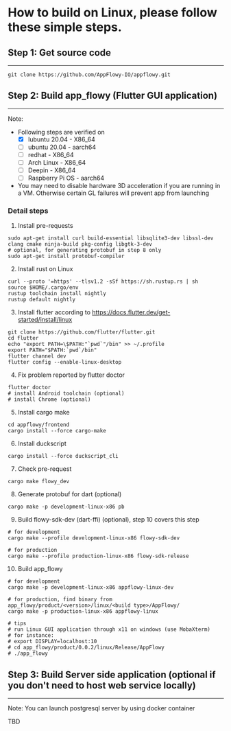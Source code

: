 # How to build on Linux, please follow these simple steps.

## Step 1: Get source code
------------------------------

```shell
git clone https://github.com/AppFlowy-IO/appflowy.git
```

## Step 2: Build app_flowy (Flutter GUI application)
------------------------------

Note:
* Following steps are verified on
    - [x] lubuntu 20.04 - X86_64
    - [ ] ubuntu 20.04 - aarch64
    - [ ] redhat - X86_64
    - [ ] Arch Linux - X86_64
    - [ ] Deepin - X86_64
    - [ ] Raspberry Pi OS - aarch64
* You may need to disable hardware 3D acceleration if you are running in a VM. Otherwise certain GL failures will prevent app from launching

### Detail steps
1. Install pre-requests
```shell
sudo apt-get install curl build-essential libsqlite3-dev libssl-dev clang cmake ninja-build pkg-config libgtk-3-dev
# optional, for generating protobuf in step 8 only
sudo apt-get install protobuf-compiler
```
2. Install rust on Linux
```shell
curl --proto '=https' --tlsv1.2 -sSf https://sh.rustup.rs | sh
source $HOME/.cargo/env
rustup toolchain install nightly
rustup default nightly
```
3. Install flutter according to https://docs.flutter.dev/get-started/install/linux
```shell
git clone https://github.com/flutter/flutter.git
cd flutter
echo "export PATH=\$PATH:"`pwd`"/bin" >> ~/.profile
export PATH="$PATH:`pwd`/bin"
flutter channel dev
flutter config --enable-linux-desktop
```
4. Fix problem reported by flutter doctor
```shell
flutter doctor
# install Android toolchain (optional)
# install Chrome (optional)
```
5. Install cargo make
```shell
cd appflowy/frontend
cargo install --force cargo-make
```
6. Install duckscript
```shell
cargo install --force duckscript_cli
```
7. Check pre-request
```shell
cargo make flowy_dev
```
8. Generate protobuf for dart (optional)
```shell
cargo make -p development-linux-x86 pb
```
9. Build flowy-sdk-dev (dart-ffi) (optional), step 10 covers this step
```shell
# for development
cargo make --profile development-linux-x86 flowy-sdk-dev

# for production
cargo make --profile production-linux-x86 flowy-sdk-release
```
10. Build app_flowy
```shell
# for development
cargo make -p development-linux-x86 appflowy-linux-dev

# for production, find binary from app_flowy/product/<version>/linux/<build type>/AppFlowy/
cargo make -p production-linux-x86 appflowy-linux

# tips
# run Linux GUI application through x11 on windows (use MobaXterm)
# for instance:
# export DISPLAY=localhost:10
# cd app_flowy/product/0.0.2/linux/Release/AppFlowy
# ./app_flowy
```

## Step 3: Build Server side application (optional if you don't need to host web service locally)
------------------------------

Note: You can launch postgresql server by using docker container

TBD
